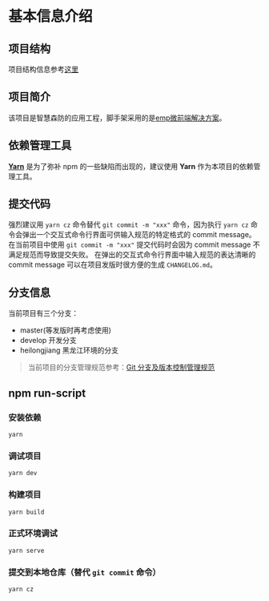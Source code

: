 # 基本信息介绍

## 项目结构
项目结构信息参考[这里](./project-structure)

## 项目简介
该项目是智慧森防的应用工程，脚手架采用的是[emp微前端解决方案](https://www.npmjs.com/package/@efox/emp)。

## 依赖管理工具

[**Yarn**](https://yarn.bootcss.com/) 是为了弥补 npm 的一些缺陷而出现的，建议使用 **Yarn** 作为本项目的依赖管理工具。

## 提交代码
强烈建议用 `yarn cz` 命令替代 `git commit -m "xxx"` 命令，因为执行 `yarn cz` 命令会弹出一个交互式命令行界面可供输入规范的特定格式的 commit message。
在当前项目中使用 `git commit -m "xxx"` 提交代码时会因为 commit message 不满足规范而导致提交失败。
在弹出的交互式命令行界面中输入规范的表达清晰的 commit message 可以在项目发版时很方便的生成 `CHANGELOG.md`。

## 分支信息
当前项目有三个分支：
- master(等发版时再考虑使用)
- develop 开发分支
- heilongjiang 黑龙江环境的分支

> 当前项目的分支管理规范参考：[Git 分支及版本控制管理规范](./branch)

## npm run-script

### 安装依赖

```
yarn
```

### 调试项目

```
yarn dev
```

### 构建项目

```
yarn build
```

### 正式环境调试

```
yarn serve
```

### 提交到本地仓库（替代 `git commit` 命令）

```
yarn cz
```
